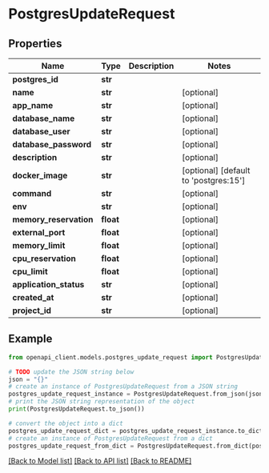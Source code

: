 # PostgresUpdateRequest


## Properties

Name | Type | Description | Notes
------------ | ------------- | ------------- | -------------
**postgres_id** | **str** |  | 
**name** | **str** |  | [optional] 
**app_name** | **str** |  | [optional] 
**database_name** | **str** |  | [optional] 
**database_user** | **str** |  | [optional] 
**database_password** | **str** |  | [optional] 
**description** | **str** |  | [optional] 
**docker_image** | **str** |  | [optional] [default to 'postgres:15']
**command** | **str** |  | [optional] 
**env** | **str** |  | [optional] 
**memory_reservation** | **float** |  | [optional] 
**external_port** | **float** |  | [optional] 
**memory_limit** | **float** |  | [optional] 
**cpu_reservation** | **float** |  | [optional] 
**cpu_limit** | **float** |  | [optional] 
**application_status** | **str** |  | [optional] 
**created_at** | **str** |  | [optional] 
**project_id** | **str** |  | [optional] 

## Example

```python
from openapi_client.models.postgres_update_request import PostgresUpdateRequest

# TODO update the JSON string below
json = "{}"
# create an instance of PostgresUpdateRequest from a JSON string
postgres_update_request_instance = PostgresUpdateRequest.from_json(json)
# print the JSON string representation of the object
print(PostgresUpdateRequest.to_json())

# convert the object into a dict
postgres_update_request_dict = postgres_update_request_instance.to_dict()
# create an instance of PostgresUpdateRequest from a dict
postgres_update_request_from_dict = PostgresUpdateRequest.from_dict(postgres_update_request_dict)
```
[[Back to Model list]](../README.md#documentation-for-models) [[Back to API list]](../README.md#documentation-for-api-endpoints) [[Back to README]](../README.md)


